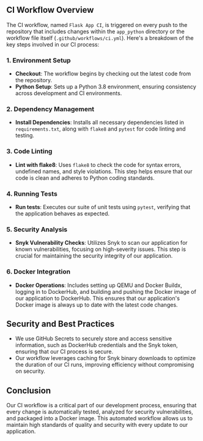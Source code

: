 ## CI Workflow Overview

The CI workflow, named `Flask App CI`, is triggered on every push to the repository that includes changes within the `app_python` directory or the workflow file itself (`.github/workflows/ci.yml`). Here's a breakdown of the key steps involved in our CI process:

### 1. Environment Setup

- **Checkout**: The workflow begins by checking out the latest code from the repository.
- **Python Setup**: Sets up a Python 3.8 environment, ensuring consistency across development and CI environments.

### 2. Dependency Management

- **Install Dependencies**: Installs all necessary dependencies listed in `requirements.txt`, along with `flake8` and `pytest` for code linting and testing.

### 3. Code Linting

- **Lint with flake8**: Uses `flake8` to check the code for syntax errors, undefined names, and style violations. This step helps ensure that our code is clean and adheres to Python coding standards.

### 4. Running Tests

- **Run tests**: Executes our suite of unit tests using `pytest`, verifying that the application behaves as expected.

### 5. Security Analysis

- **Snyk Vulnerability Checks**: Utilizes Snyk to scan our application for known vulnerabilities, focusing on high-severity issues. This step is crucial for maintaining the security integrity of our application.

### 6. Docker Integration

- **Docker Operations**: Includes setting up QEMU and Docker Buildx, logging in to DockerHub, and building and pushing the Docker image of our application to DockerHub. This ensures that our application's Docker image is always up to date with the latest code changes.

## Security and Best Practices

- We use GitHub Secrets to securely store and access sensitive information, such as DockerHub credentials and the Snyk token, ensuring that our CI process is secure.
- Our workflow leverages caching for Snyk binary downloads to optimize the duration of our CI runs, improving efficiency without compromising on security.

## Conclusion

Our CI workflow is a critical part of our development process, ensuring that every change is automatically tested, analyzed for security vulnerabilities, and packaged into a Docker image. This automated workflow allows us to maintain high standards of quality and security with every update to our application.